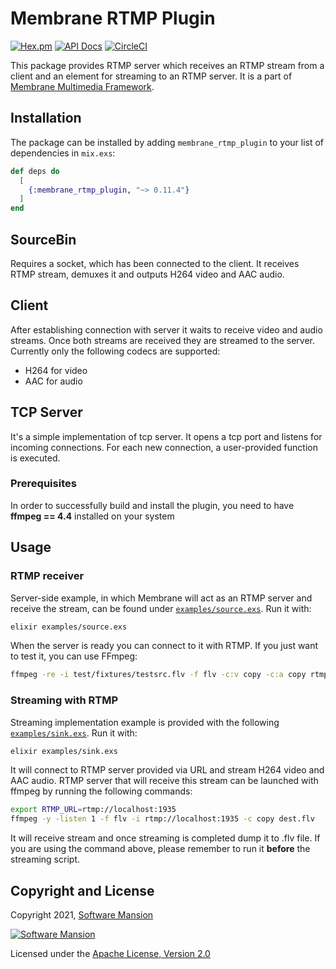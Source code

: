 # Membrane RTMP Plugin

[![Hex.pm](https://img.shields.io/hexpm/v/membrane_rtmp_plugin.svg)](https://hex.pm/packages/membrane_rtmp_plugin)
[![API Docs](https://img.shields.io/badge/api-docs-yellow.svg?style=flat)](https://hexdocs.pm/membrane_rtmp_plugin)
[![CircleCI](https://circleci.com/gh/membraneframework/membrane_rtmp_plugin.svg?style=svg)](https://circleci.com/gh/membraneframework/membrane_rtmp_plugin)

This package provides RTMP server which receives an RTMP stream from a client and an element for streaming to an RTMP server.
It is a part of [Membrane Multimedia Framework](https://membraneframework.org).

## Installation

The package can be installed by adding `membrane_rtmp_plugin` to your list of dependencies in `mix.exs`:

```elixir
def deps do
  [
    {:membrane_rtmp_plugin, "~> 0.11.4"}
  ]
end
```

## SourceBin
Requires a socket, which has been connected to the client. It receives RTMP stream, demuxes it and outputs H264 video and AAC audio.

## Client
After establishing connection with server it waits to receive video and audio streams. Once both streams are received they are streamed to the server.
Currently only the following codecs are supported:
- H264 for video
- AAC for audio

## TCP Server
It's a simple implementation of tcp server. It opens a tcp port and listens for incoming connections. For each new connection, a user-provided function is executed.

### Prerequisites
In order to successfully build and install the plugin, you need to have **ffmpeg == 4.4** installed on your system

## Usage

### RTMP receiver
Server-side example, in which Membrane will act as an RTMP server and receive the stream, can be found under [`examples/source.exs`](examples/source.exs). Run it with:

```bash
elixir examples/source.exs
```

When the server is ready you can connect to it with RTMP. If you just want to test it, you can use FFmpeg:

```bash
ffmpeg -re -i test/fixtures/testsrc.flv -f flv -c:v copy -c:a copy rtmp://localhost:5000
```

### Streaming with RTMP
Streaming implementation example is provided with the following [`examples/sink.exs`](examples/sink.exs). Run it with:

```bash
elixir examples/sink.exs
```

It will connect to RTMP server provided via URL and stream H264 video and AAC audio.
RTMP server that will receive this stream can be launched with ffmpeg by running the following commands:

```bash
export RTMP_URL=rtmp://localhost:1935
ffmpeg -y -listen 1 -f flv -i rtmp://localhost:1935 -c copy dest.flv
```

It will receive stream and once streaming is completed dump it to .flv file. If you are using the command above, please remember to run it **before** the streaming script.

## Copyright and License

Copyright 2021, [Software Mansion](https://swmansion.com/?utm_source=git&utm_medium=readme&utm_campaign=membrane_rtmp_plugin)

[![Software Mansion](https://logo.swmansion.com/logo?color=white&variant=desktop&width=200&tag=membrane-github)](https://swmansion.com/?utm_source=git&utm_medium=readme&utm_campaign=membrane_rtmp_plugin)

Licensed under the [Apache License, Version 2.0](LICENSE)

